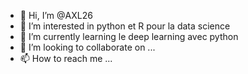 - 👋 Hi, I’m @AXL26
- 👀 I’m interested in  python  et R pour  la  data science 
- 🌱 I’m currently learning  le deep learning  avec python 
- 💞️ I’m looking to collaborate on ...
- 📫 How to reach me ...

<!---
AXL26/AXL26 is a ✨ special ✨ repository because its `README.md` (this file) appears on your GitHub profile.
You can click the Preview link to take a look at your changes.
--->
